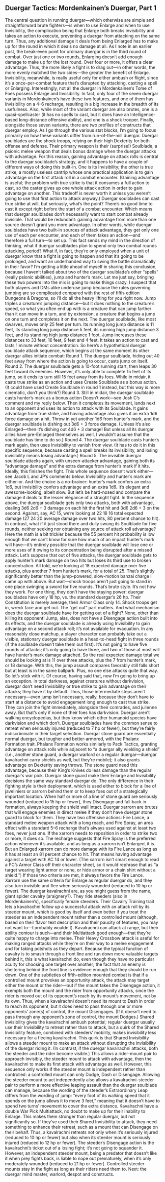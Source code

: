 ## Duergar Tactics: Mordenkainen’s Duergar, Part 1

The central question in running duergar—which otherwise are simple and straightforward brute fighters—is when to use Enlarge and when to use Invisibility, the complication being that Enlarge both breaks invisibility and takes an action to execute, preventing a duergar from attacking on the same turn. Thus, any additional damage it deals from being Enlarged has to make up for the round in which it deals no damage at all. As I note in an earlier post, the break-even point for ordinary duergar is in the third round of combat. Over just one or two rounds, Enlarging doesn’t add enough damage to make up for the lost round. Over four or more, it offers a clear advantage. Thus, the more likely a fight is to drag out—in other words, the more evenly matched the two sides—the greater the benefit of Enlarge. Invisibility, meanwhile, is really useful only for either ambush or flight, since it’s a once-per-combat feature that’s disrupted by attacking, casting a spell or Enlarging.
Interestingly, not all the duergar in Mordenkainen’s Tome of Foes possess Enlarge and Invisibility. In fact, only four of the seven duergar variants in Mordenkainen’s have these two features, and one of them has Invisibility on a 4–6 recharge, resulting in a big increase in the breadth of its usefulness. Also, while most of the variant duergar are also brutes, one is a quasi-spellcaster (it has no spells to cast, but it does have an Intelligence-based long-distance offensive ability), and one is a shock trooper. Finally, alongside those seven variants, there are two profiles of constructs that duergar employ. As I go through the various stat blocks, I’m going to focus primarily on how these variants differ from run-of-the-mill duergar.
Duergar soulblades are the shock troops, relying on their high Dexterity for both offense and defense. Their primary weapon is their (surprise!) Soulblade, a psionic melee weapon that deals bonus damage when the duergar attacks with advantage. For this reason, gaining advantage on attack rolls is central to the duergar soulblade’s strategy, and it happens to have a couple of different ways of doing this built-in. One is its Invisibility; the other is true strike, a mostly useless cantrip whose one practical application is to gain advantage on the first attack roll in a combat encounter. (Gaining advantage is useful; the problem with true strike is that it consumes a full action to cast, so the caster gives up one whole attack action in order to gain advantage on another. This tradeoff is never worth it unless you weren’t going to use that first action to attack anyway.)
Duergar soulblades can cast true strike at will, but seriously, what’s the point? There’s no good time to cast it except right before the start of a combat encounter. Which means that duergar soulblades don’t necessarily want to start combat already invisible. That would be redundant: gaining advantage from more than one source doesn’t grant you more advantage.
In other words, while duergar soulblades have two built-in sources of attack advantage, they get only one use of each per encounter, and each of them takes an action—and therefore a full turn—to set up. This fact sends my mind in the direction of thinking, what if duergar soulblades plan to spend only two combat rounds attacking, period? What if, in fact, they’re only employed when a unit of duergar know that a fight is going to happen and that it’s going to be prolonged, and want an underhanded way to swing the battle dramatically in their favor?
I’m getting a little ahead of myself in sharing this conclusion, because I haven’t talked about two of the duergar soulblade’s other “spells” (really psionic abilities), jump and hunter’s mark. Let me just say, bringing these two powers into the mix is going to make things crazy.
I suspect that both players and DMs alike underuse jump because the rules governing jumping are so complicated compared with the rest of fifth-edition Dungeons & Dragons, so I’ll do all the heavy lifting for you right now. Jump triples a creature’s jumping distance—but it does nothing to the creature’s speed, so what you often end up with is a creature that can jump farther than it can move in a turn, and by extension, a creature that begins a jump on one turn and completes it on the next. The duergar soulblade, like most dwarves, moves only 25 feet per turn. Its running long jump distance is 11 feet, its standing long jump distance 5 feet, its running high jump distance 3 feet, and its standing high jump distance 1 foot. Jump increases these distances to 33 feet, 16 feet, 9 feet and 4 feet. It takes an action to cast and lasts 1 minute without concentration.
So here’s a hypothetical duergar soulblade attack sequence, which begins at the same moment its other duergar allies initiate combat:
Round 1. The duergar soulblade, hiding out 40 feet away from where the action is going to occur, casts jump on itself.
Round 2. The duergar soulblade gets a 10-foot running start, then leaps 30 feet toward its enemies. However, it’s only able to complete 15 feet of its jump, so it ends its turn still 15 feet away from its foes. While in midair, it casts true strike as an action and uses Create Soulblade as a bonus action. (It could have used Create Soulblade in round 1 instead, but this way is more cinematic, don’t you think?)
Round 3. Still in midair, the duergar soulblade casts hunter’s mark as a bonus action Doesn’t work—see Josh C’s comment and my reply below. Then it completes its movement, lands next to an opponent and uses its action to attack with its Soulblade. It gains advantage from true strike, and having advantage also gives it an extra 1d6 force damage on a hit. Throw in yet another 1d6 from hunter’s mark, and the duergar soulblade is dishing out 3d6 + 3 force damage. (Unless it’s also Enlarged—then it’s dishing out 4d6 + 3 damage! But unless all its duergar allies have pre-Enlarged themselves as well, I wouldn’t assume that the soulblade has time to do so.)
Round 4. The duergar soulblade casts hunter’s mark again, then uses Invisibility to vanish from view. (It has to do it in this specific sequence, because casting a spell breaks its invisibility, and losing invisibility means losing advantage.)
Round 5. The invisible duergar soulblade attacks again, with unseen-attacker advantage, gaining both its “advantage damage” and the extra damage from hunter’s mark if it hits. Ideally, this finishes the fight. This whole sequence doesn’t work either—see Jacob L and JP’s comments below. Invisibility and hunter’s mark are either-or. And the choice is a no-brainer: hunter’s mark confers an extra 1d6, but Invisibility confers advantage and an extra 1d6.
It’s elegant and awesome-looking, albeit slow. But let’s be hard-nosed and compare the damage it deals to the lesser elegance of a straight fight. In the sequence above, the duergar soulblade gets only two attacks, both with advantage, dealing 3d6 2d6 + 3 damage on each hit the first hit and 3d6 2d6 + 3 on the second. Against, say, AC 15, we’re looking at 22 19 16 total expected damage (27 24 20 average damage over two hits, 80 percent chance to hit). In contrast, what if it just stood there and dully swung its Soulblade for five rounds, neither seeking nor obtaining any source of attack roll advantage? Here the math is a bit trickier because the 55 percent hit probability is low enough that we can’t know for sure how much of an impact hunter’s mark will have—it’s entirely possible that the duergar soulblade will lose one or more uses of it owing to its concentration being disrupted after a missed attack. Let’s suppose that out of five attacks, the duergar soulblade gets to apply hunter’s mark damage on two hits but loses its third use to broken concentration. All told, we’re looking at 18 expected damage over five attacks, plus another 7 from hunter’s mark, for a total of 25. That’s slightly significantly better than the jump­-powered, slow-motion banzai charge I came up with above.
But wait—shock troops aren’t just going to stand in one place swinging a sword for five rounds. That’s brute style. It’s not how they work. For one thing, they don’t have the staying power: duergar soulblades have only 18 hp, vs. the standard duergar’s 26 hp. Their Constitution is merely average, their Armor Class only 14. Shock troops get in, wreck face and get out. The “get out” part matters. And what mechanism does the duergar soulblade have for getting out of a fight? None, other than killing its opponent! Jump, alas, does not have a Disengage action built into its effects, and the duergar soulblade is already using Invisibility to gain advantage on a second attack roll; it’s not available for evacuation.
In any reasonably close matchup, a player character can probably take out a visible, stationary duergar soulblade in a head-to-head fight in three rounds (if the soulblade doesn’t take them out first). It’s not going to have five rounds of attacks; it’s only going to have three, and two of those at most will have hunter’s mark damage attached. So the real expected damage total we should be looking at is 11 over three attacks, plus the 7 from hunter’s mark, or 18 damage. With this, the jump assault compares favorably still falls short but at least is in the same ballpark. Plus, no one else attacks quite that way. So let’s stick with it.
Of course, having said that, now I’m going to bring up an exception. In total darkness, against creatures without darkvision, duergar don’t need Invisibility or true strike to gain advantage on their attacks; they have it by default. Thus, those intermediate steps aren’t necessary—even jump isn’t necessary, really, because they don’t have to start at a distance to avoid engagement long enough to cast true strike. They can join the fight immediately, alongside their comrades, and julienne away. But that’s only if none of their foes has darkvision. Duergar aren’t walking encyclopedias, but they know which other humanoid species have darkvision and which don’t.
Duergar soulblades have the common sense to retreat when seriously injured (reduced to 7 hp or fewer), but they’re fairly indiscriminate in their target selection.
Duergar stone guard are essentially normal duergar, but tougher and better-armored, with the Phalanx Formation trait. Phalanx Formation works similarly to Pack Tactics, granting advantage on attack rolls while adjacent to “a duergar ally wielding a shield” (i.e., another stone guard, a duergar warlord or a regular duergar—duergar kavalrachni carry shields as well, but they’re mobile); it also grants advantage on Dexterity saving throws. The stone guard need this advantage, because their King’s Knives do less damage than the regular duergar’s war pick.
Duergar stone guard make their Enlarge and Invisibility decisions the same way standard duergar do. The only difference in their fighting style is their deployment, which is used either to block for a line of javeliniers or xarrorn behind them or to keep foes out of a strategically important location. When half or more of a line of stone guard are seriously wounded (reduced to 15 hp or fewer), they Disengage and fall back in formation, always keeping the shield wall intact.
Duergar xarrorn are brutes that will engage enemies in direct melee if they don’t have duergar stone guard to block for them. They have two offensive actions: Fire Lance, a standard melee weapon attack with a long reach, and Fire Spray, an area effect with a standard 5–6 recharge that’s always used against at least two foes, never just one. If the xarrorn needs to reposition in order to strike two or more, it does so.
The recharge suggests that Fire Spray is the preferred action whenever it’s available, and as long as a xarrorn isn’t Enlarged, it is. But an Enlarged xarrorn can do more damage with its Fire Lance as long as it has at least an 81 percent chance to hit. That means having advantage against a target with AC 14 or lower. (The xarrorn isn’t smart enough to read a PC’s Armor Class off their character sheet, so it would rephrase that as “a target wearing light armor or none, or hide armor or a chain shirt without a shield.”) If those two criteria are met, it always favors the Fire Lance.
Xarrorn use the same criteria for Enlarge as regular duergar do, and they also turn invisible and flee when seriously wounded (reduced to 10 hp or fewer).
The duergar kavalrachni are, as you might guess from the name, giant spider cavalry (araignery?). They ride steeders (also in Mordenkainen’s), specifically female steeders. Their Cavalry Training trait lets a kavalrachni follow up a successful attack with an attack roll by its steeder mount, which is good by itself and even better if you treat the steeder as an independent mount rather than a controlled mount (although, based on their flavor text description and their paucity of features, you may not want to—I probably wouldn’t).
Kavalrachni can attack at range, but their ability contour is such—and their Multiattack good enough—that they’re quite happy to charge into melee. Their Heavy Crossbow attack is useful for making ranged attacks while they’re on their way to a melee engagement and for taking potshots as they depart. Because the typical function of cavalry is to smash through a front line and run down more valuable targets behind it, this is what kavalrachni do, even though they have no particular acuity for choosing one target over another; the fact that an enemy is sheltering behind the front line is evidence enough that they should be run down.
One of the subtleties of fifth-edition mounted combat is that if a controlled mount provokes an opportunity attack, the attack may target either the mount or the rider—but if the mount takes the Disengage action, it exempts both the mount and the rider from opportunity attacks, since the rider is moved out of its opponent’s reach by its mount’s movement, not by its own. Thus, when a kavalrachni doesn’t need its mount to Dash in order to reach its opponent, but it does need to pass through one or more opponents’ zone(s) of control, the mount Disengages. (If it doesn’t need to pass through any opponent’s zone of control, the mount Dodges.)
Shared Invisibility gives the kavalrachni ambush potential; regular duergar usually use their Invisibility to retreat rather than to attack, but a quirk of the Shared Invisibility feature, combined with steeders’ mobility, makes invisibility less necessary for a fleeing kavalrachni. This quirk is that Shared Invisibility allows a steeder mount to make an attack without disrupting the invisibility of the duergar riding it. (In contrast, if the duergar kavalrachni attacks, both the steeder and the rider become visible.) This allows a rider-mount pair to approach invisibly, the steeder mount to attack with advantage, then the kavalrachni to make its first attack with advantage as well. However, this sequence only works if the steeder mount is independent rather than controlled: a controlled mount can only Dodge, Dash or Disengage. Allowing the steeder mount to act independently also allows a kavalrachni-steeder pair to perform a more effective leaping assault than the duergar soulblade can manage, because the wording of the steeder’s Extraordinary Leap differs from the wording of jump: “every foot of its walking speed that it spends on the jump allows it to move 3 feet,” meaning that it doesn’t have to spend two turns’ movement to cover the extra distance.
Kavalrachni have a double War Pick Multiattack, no doubt to make up for their inability to Enlarge. This makes them stronger than regular duergar, but not significantly so. If they’ve used their Shared Invisibility to attack, they need something to enhance their retreat, such as a mount that can Disengage on their behalf. Thus, a kavalrachni retreats not only when it’s seriously injured (reduced to 10 hp or fewer) but also when its steeder mount is seriously injured (reduced to 12 hp or fewer). The steeder’s Disengage action is the kavalrachni’s ticket out of a losing fight; it’s not going to squander it. However, an independent steeder mount, being a predator that doesn’t like it when prey fights back, is liable to nope out prematurely, when it’s only moderately wounded (reduced to 21 hp or fewer). Controlled steeder mounts stay in the fight as long as their riders need them to.
Next: the duergar mind master, warlord, despot and constructs.
